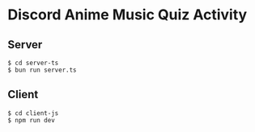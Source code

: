 # Discord Anime Music Quiz Activity

## Server
```
$ cd server-ts
$ bun run server.ts
```
## Client
```
$ cd client-js
$ npm run dev
```